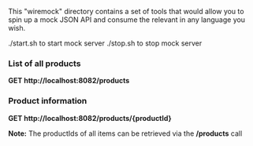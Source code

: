 This "wiremock" directory contains a set of tools that would allow you to spin up a mock JSON API and consume the relevant in any language you wish.

./start.sh to start mock server
./stop.sh to stop mock server

### List of all products
**GET http://localhost:8082/products**

### Product information
**GET http://localhost:8082/products/{productId}**

**Note:** The productIds of all items can be retrieved via the  **/products** call
